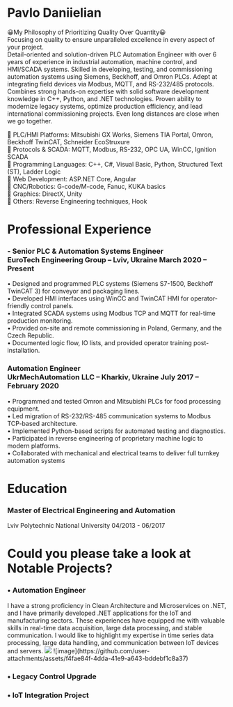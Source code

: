 # Pavlo Daniielian
😀My Philosophy of Prioritizing Quality Over Quantity😀
<BR>
Focusing on quality to ensure unparalleled excellence in every aspect of your project.<BR>
Detail-oriented and solution-driven PLC Automation Engineer with over 6 years of experience in industrial automation, machine control, and HMI/SCADA systems. Skilled in developing, testing, and commissioning automation systems using Siemens, Beckhoff, and Omron PLCs. Adept at integrating field devices via Modbus, MQTT, and RS-232/485 protocols. Combines strong hands-on expertise with solid software development knowledge in C++, Python, and .NET technologies. Proven ability to modernize legacy systems, optimize production efficiency, and lead international commissioning projects.
Even long distances are close when we go together.<BR>

🥇 PLC/HMI Platforms: Mitsubishi GX Works, Siemens TIA Portal, Omron, Beckhoff TwinCAT, Schneider EcoStruxure<BR>
🥇 Protocols & SCADA: MQTT, Modbus, RS-232, OPC UA, WinCC, Ignition SCADA<BR>
🥇 Programming Languages: C++, C#, Visual Basic, Python, Structured Text (ST), Ladder Logic<BR>
🥇 Web Development: ASP.NET Core, Angular<BR>
🥇 CNC/Robotics: G-code/M-code, Fanuc, KUKA basics<BR>
🥇 Graphics: DirectX, Unity<BR>
🥇 Others: Reverse Engineering techniques, Hook<BR>


<h1>Professional Experience</h1>
<h3>-	Senior PLC & Automation Systems Engineer<BR>
EuroTech Engineering Group – Lviv, Ukraine March  2020 – Present<BR></h3>
•	Designed and programmed PLC systems (Siemens S7-1500, Beckhoff TwinCAT 3) for conveyor and packaging lines.<BR>
•	Developed HMI interfaces using WinCC and TwinCAT HMI for operator-friendly control panels.<BR>
•	Integrated SCADA systems using Modbus TCP and MQTT for real-time production monitoring.<BR>
•	Provided on-site and remote commissioning in Poland, Germany, and the Czech Republic.<BR>
•	Documented logic flow, IO lists, and provided operator training post-installation.<BR>

<h3>Automation Engineer<BR>
UkrMechAutomation LLC – Kharkiv, Ukraine  July 2017 – February 2020<BR></h3>
•	Programmed and tested Omron and Mitsubishi PLCs for food processing equipment.<BR>
•	Led migration of RS-232/RS-485 communication systems to Modbus TCP-based architecture.<BR>
•	Implemented Python-based scripts for automated testing and diagnostics.<BR>
•	Participated in reverse engineering of proprietary machine logic to modern platforms.<BR>
•	Collaborated with mechanical and electrical teams to deliver full turnkey automation systems<BR>


<h1>Education</h1>
<h3>Master of Electrical Engineering and Automation<BR></h3>
Lviv Polytechnic National University	04/2013 - 06/2017<BR>

<h1>Could you please take a look at Notable Projects?<BR></h1>
<h3>•	Automation Engineer<BR></h3>
I have a strong proficiency in Clean Architecture and Microservices on .NET, and I have primarily developed .NET applications for the IoT and manufacturing sectors. These experiences have equipped me with valuable skills in real-time data acquisition, large data processing, and stable communication.
I would like to highlight my expertise in time series data processing, large data handling, and communication between IoT devices and servers.
<img src='https://github.com/user-attachments/assets/0db716db-c606-44bf-a276-3e3589f5dcda'>
![image](https://github.com/user-attachments/assets/f4fae84f-4dda-41e9-a643-bddebf1c8a37)

<h3>•	Legacy Control Upgrade<BR>
<h3>•	IoT Integration Project<BR>
